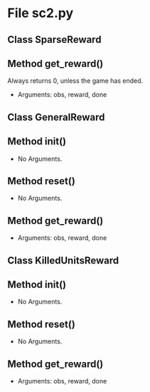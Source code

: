 # File sc2.py

## Class SparseReward

## Method get_reward()

Always returns 0, unless the game has ended.

* Arguments: obs, reward, done

## Class GeneralReward

## Method __init__()

* No Arguments.

## Method reset()

* No Arguments.

## Method get_reward()

* Arguments: obs, reward, done

## Class KilledUnitsReward

## Method __init__()

* No Arguments.

## Method reset()

* No Arguments.

## Method get_reward()

* Arguments: obs, reward, done

